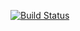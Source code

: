 [![Build Status](https://travis-ci.org/ShpakovILYA/Classwork___2-3-.svg?branch=master)](https://travis-ci.org/ShpakovILYA/Classwork___2-3-)
